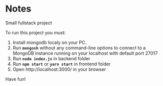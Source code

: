 # Notes
Small fullstack project

To run this project you must:<br>
1. Install mongodb localy on your PC.<br>
2. Run <code><b>mongosh</b></code> without any command-line options to connect to a MongoDB instance running on your localhost with default port 27017<br>
3. Run <code><b>node index.js</b></code> in backend folder<br>
4. Run <code><b>npm start</b></code> or <code><b>yarn start</b></code> in frontend folder<br>
5. Open http://localhost:3000/ in your browser

Have fun! 
